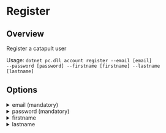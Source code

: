 # Register
## Overview
Register a catapult user

Usage: 
<code>dotnet pc.dll account register --email [email] --password [password] --firstname [firstname] --lastname [lastname]</code>

## Options
<details>
    <summary>email (mandatory)</summary>
    <p>
        <code>--email</code> (alias: <code>-e</code>)
    </p>
    <p>
        Email of the user
    </p>
</details>
<details>
    <summary>password (mandatory)</summary>
    <p>
        <code>--password</code> (alias: <code>-p</code>)
    </p>
    <p>
        Password of the user
    </p>
</details>
<details>
    <summary>firstname</summary>
    <p>
        <code>--firstname</code> (alias: <code>-fn</code>)
    </p>
    <p>
        First name of the user
    </p>
</details>
<details>
    <summary>lastname</summary>
    <p>
        <code>--lastname</code> (alias: <code>-ln</code>)
    </p>
    <p>
        Last name of the user
    </p>
</details>